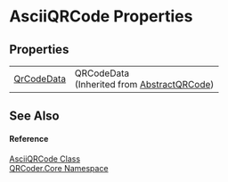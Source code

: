 # AsciiQRCode Properties




## Properties
<table>
<tr>
<td><a href="P_QRCoder_Core_AbstractQRCode_QrCodeData.md">QrCodeData</a></td>
<td>QRCodeData<br />(Inherited from <a href="T_QRCoder_Core_AbstractQRCode.md">AbstractQRCode</a>)</td></tr>
</table>

## See Also


#### Reference
<a href="T_QRCoder_Core_AsciiQRCode.md">AsciiQRCode Class</a>  
<a href="N_QRCoder_Core.md">QRCoder.Core Namespace</a>  
